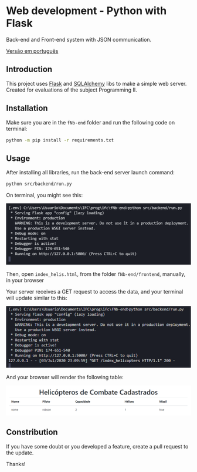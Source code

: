 # Web development - Python with Flask

Back-end and Front-end system with JSON communication.

[Versão em português](/README.pt.md)

## Introduction

This project uses [Flask](https://flask.palletsprojects.com/en/1.1.x/) and
[SQLAlchemy](https://www.sqlalchemy.org/) libs to make a simple web server.
Created for evaluations of the subject Programming II.

## Installation

Make sure you are in the `fNb-end` folder and run the following code on terminal:

```bash
python -m pip install -r requirements.txt
```

## Usage

After installing all libraries, run the back-end server launch command:

```bash
python src/backend/run.py
```

On terminal, you might see this:

![Back-end server running on terminal](fNb-end/.github/terminal0.png)

Then, open `index_helis.html`, from the folder `fNb-end/frontend`, manually,
in your browser

Your server receives a GET request to access the data, and your terminal will update
similar to this:

![Terminal with a GET request](fNb-end/.github/terminal01.png)

And your browser will render the following table:

![Browser rendering a table with the registered data](fNb-end/.github/browser0.png)

## Constribution

If you have some doubt or you developed a feature, create a pull request to the update.

Thanks!